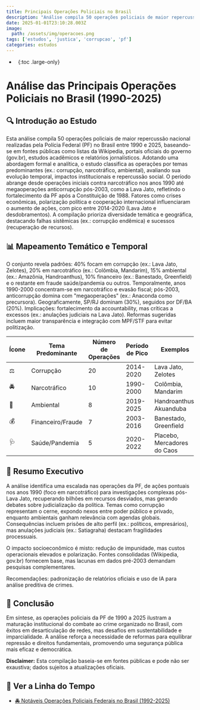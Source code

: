 ```yaml
---
title: Principais Operações Policiais no Brasil
description: "Análise compila 50 operações policiais de maior repercussão nacional realizadas pela Polícia Federal (PF) no Brasil entre 1990 e 2025, baseando-se em fontes públicas como listas da Wikipedia, portais oficiais do governo (gov.br)."
date: 2025-01-01T23:10:28.003Z
image:
  path: /assets/img/operacoes.png
tags: ['estudos', 'justica', 'corrupcao', 'pf']
categories: estudos
---
```


- &nbsp;
{:toc .large-only}

# Análise das Principais Operações Policiais no Brasil (1990-2025)

## 🔍 Introdução ao Estudo

Esta análise compila 50 operações policiais de maior repercussão nacional realizadas pela Polícia Federal (PF) no Brasil entre 1990 e 2025, baseando-se em fontes públicas como listas da Wikipedia, portais oficiais do governo (gov.br), estudos acadêmicos e relatórios jornalísticos. Adotando uma abordagem formal e analítica, o estudo classifica as operações por temas predominantes (ex.: corrupção, narcotráfico, ambiental), avaliando sua evolução temporal, impactos institucionais e repercussão social. O período abrange desde operações iniciais contra narcotráfico nos anos 1990 até megaoperações anticorrupção pós-2003, como a Lava Jato, refletindo o fortalecimento da PF após a Constituição de 1988. Fatores como crises econômicas, polarização política e cooperação internacional influenciaram o aumento de ações, com pico entre 2014-2020 (Lava Jato e desdobramentos). A compilação prioriza diversidade temática e geográfica, destacando falhas sistêmicas (ex.: corrupção endêmica) e sucessos (recuperação de recursos).

## 📊 Mapeamento Temático e Temporal

O conjunto revela padrões: 40% focam em corrupção (ex.: Lava Jato, Zelotes), 20% em narcotráfico (ex.: Colômbia, Mandarim), 15% ambiental (ex.: Amazônia, Handroanthus), 10% financeiro (ex.: Banestado, Greenfield) e o restante em fraude saúde/pandemia ou outros. Temporalmente, anos 1990-2000 concentram-se em narcotráfico e evasão fiscal; pós-2003, anticorrupção domina com "megaoperações" (ex.: Anaconda como precursora). Geograficamente, SP/RJ dominam (30%), seguidos por DF/BA (20%). Implicações: fortalecimento da accountability, mas críticas a excessos (ex.: anulações judiciais na Lava Jato). Reformas sugeridas incluem maior transparência e integração com MPF/STF para evitar politização.

| Ícone | Tema Predominante | Número de Operações | Período de Pico | Exemplos |
|-------|-------------------|---------------------|-----------------|----------|
| ⚖️    | Corrupção        | 20                 | 2014-2020      | Lava Jato, Zelotes |
| 🚔    | Narcotráfico     | 10                 | 1990-2000      | Colômbia, Mandarim |
| 🌳    | Ambiental        | 8                  | 2019-2025      | Handroanthus, Akuanduba |
| 💰    | Financeiro/Fraude| 7                  | 2003-2016      | Banestado, Greenfield |
| 🩺    | Saúde/Pandemia   | 5                  | 2020-2022      | Placebo, Mercadores do Caos |

## 📝 Resumo Executivo

A análise identifica uma escalada nas operações da PF, de ações pontuais nos anos 1990 (foco em narcotráfico) para investigações complexas pós-Lava Jato, recuperando bilhões em recursos desviados, mas gerando debates sobre judicialização da política. Temas como corrupção representam o cerne, expondo nexos entre poder público e privado, enquanto ambientais ganham relevância com agendas globais. Consequências incluem prisões de alto perfil (ex.: políticos, empresários), mas anulações judiciais (ex.: Satiagraha) destacam fragilidades processuais.

O impacto socioeconômico é misto: redução de impunidade, mas custos operacionais elevados e polarização. Fontes consolidadas (Wikipedia, gov.br) fornecem base, mas lacunas em dados pré-2003 demandam pesquisas complementares.

Recomendações: padronização de relatórios oficiais e uso de IA para análise preditiva de crimes.

## 🏁 Conclusão

Em síntese, as operações policiais da PF de 1990 a 2025 ilustram a maturação institucional do combate ao crime organizado no Brasil, com êxitos em desarticulação de redes, mas desafios em sustentabilidade e imparcialidade. A análise reforça a necessidade de reformas para equilibrar repressão e direitos fundamentais, promovendo uma segurança pública mais eficaz e democrática.

**Disclaimer:** Esta compilação baseia-se em fontes públicas e pode não ser exaustiva; dados sujeitos a atualizações oficiais.


## 🧭 Ver a Linha do Tempo
- [🚔 Notáveis Operações Policiais Federais no Brasil (1992-2025)](/operacoes/)
